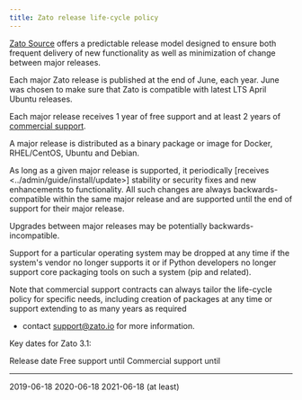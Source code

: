 ```yaml
---
title: Zato release life-cycle policy
---
```


[Zato Source](https://zato.io) offers a predictable release model designed to ensure both frequent delivery of new functionality
as well as minimization of change between major releases.

Each major Zato release is published at the end of June, each year. June was chosen to make sure that Zato is compatible with
latest LTS April Ubuntu releases.

Each major release receives 1 year of free support and at least 2 years of [commercial support](https://zato.io/support.html).

A major release is distributed as a binary package or image for Docker, RHEL/CentOS, Ubuntu and Debian.

As long as a given major release is supported, it periodically [receives \<../admin/guide/install/update\>] stability
or security fixes and new enhancements to functionality. All such changes are always backwards-compatible within
the same major release and are supported until the end of support for their major release.

Upgrades between major releases may be potentially backwards-incompatible.

Support for a particular operating system may be dropped at any time if the system\'s vendor no longer supports it or if Python
developers no longer support core packaging tools on such a system (pip and related).

Note that commercial support contracts can always tailor the life-cycle policy for specific needs, including
creation of packages at any time or support extending to as many years as required
- contact <support@zato.io> for more information.

Key dates for Zato 3.1:

  Release date   Free support until   Commercial support until
  -------------- -------------------- --------------------------
  2019-06-18     2020-06-18           2021-06-18 (at least)
